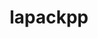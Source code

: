---
title: "lapackpp"
layout: cache
categories: [package, v0.18.0]
meta: {"versions": ["2021.04.00"], "compilers": ["gcc@=7.5.0"], "oss": ["ubuntu18.04"], "platforms": ["linux"], "targets": ["x86_64"], "stacks": ["e4s", "root"], "num_specs": 2, "num_specs_by_stack": {"root": 2, "e4s": 2}}
spec_details: [{"hash": "4qoci5u7gm2e7kwlqbpev753a3lhkcj2", "compiler": "gcc@=7.5.0", "versions": ["2021.04.00"], "os": "ubuntu18.04", "platform": "linux", "target": "x86_64", "variants": ["build_type=RelWithDebInfo", "~ipo", "+shared"], "stacks": ["root", "e4s"], "size": "-", "tarball": "https://binaries.spack.io/releases/v0.18.0/build_cache/linux-ubuntu18.04-x86_64/gcc-7.5.0/lapackpp-2021.04.00/linux-ubuntu18.04-x86_64-gcc-7.5.0-lapackpp-2021.04.00-4qoci5u7gm2e7kwlqbpev753a3lhkcj2.spack"}, {"hash": "ihvtgpwncee7z5gaxmvbxrgmxt72falk", "compiler": "gcc@=7.5.0", "versions": ["2021.04.00"], "os": "ubuntu18.04", "platform": "linux", "target": "x86_64", "variants": ["build_type=RelWithDebInfo", "~ipo", "+shared"], "stacks": ["root", "e4s"], "size": "-", "tarball": "https://binaries.spack.io/releases/v0.18.0/build_cache/linux-ubuntu18.04-x86_64/gcc-7.5.0/lapackpp-2021.04.00/linux-ubuntu18.04-x86_64-gcc-7.5.0-lapackpp-2021.04.00-ihvtgpwncee7z5gaxmvbxrgmxt72falk.spack"}]
---